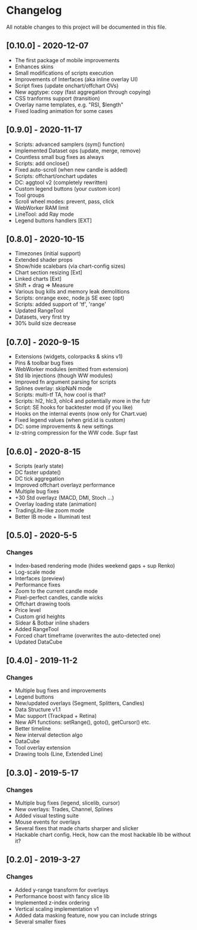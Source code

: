 # Changelog
All notable changes to this project will be documented in this file.

## [0.10.0] - 2020-12-07

- The first package of mobile improvements
- Enhances skins
- Small modifications of scripts execution
- Improvements of Interfaces (aka inline overlay UI)
- Script fixes (update onchart/offchart OVs)
- New aggtype: copy (fast aggregation through copying)
- CSS tranforms support (transition)
- Overlay name templates, e.g. "RSI, $length"
- Fixed loading animation for some cases

## [0.9.0] - 2020-11-17

- Scripts: advanced samplers (sym() function)
- Implemented Dataset ops (update, merge, remove)
- Countless small bug fixes as always
- Scripts: add onclose()
- Fixed auto-scroll (when new candle is added)
- Scripts: offchart/onchart updates
- DC: aggtool v2 (completely rewritten)
- Custom legend buttons (your custom icon)
- Tool groups
- Scroll wheel modes: prevent, pass, click
- WebWorker RAM limit
- LineTool: add Ray mode
- Legend buttons handlers [EXT]

## [0.8.0] - 2020-10-15

- Timezones (initial support)
- Extended shader props
- Show/hide scalebars (via chart-config sizes)
- Chart section resizing [Ext]
- Linked charts [Ext]
- Shift + drag => Measure
- Various bug kills and memory leak demolitions
- Scripts: onrange exec, node.js SE exec (opt)
- Scripts: added support of 'tf', 'range'
- Updated RangeTool
- Datasets, very first try
- 30% build size decrease

## [0.7.0] - 2020-9-15
- Extensions (widgets, colorpacks & skins v1)
- Pins & toolbar bug fixes
- WebWorker modules (emitted from extension)
- Std lib injections (though WW modules)
- Improved fn argument parsing for scripts
- Splines overlay: skipNaN mode
- Scripts: multi-tf TA, how cool is that?
- Scripts: hl2, hlc3, ohlc4 and potentially more in the futr
- Script: SE hooks for backtester mod (if you like)
- Hooks on the internal events (now only for Chart.vue)
- Fixed legend values (when grid.id is custom)
- DC: some improvements & new settings
- lz-string compression for the WW code. Supr fast

## [0.6.0] - 2020-8-15
- Scripts (early state)
- DC faster update()
- DC tick aggregation
- Improved offchart overlayz performance
- Multiple bug fixes
- +30 Std overlayz (MACD, DMI, Stoch ...)
- Overlay loading state (animation)
- TradingLite-like zoom mode
- Better IB mode + Illuminati test

## [0.5.0] - 2020-5-5
### Changes
- Index-based rendering mode (hides weekend gaps + sup Renko)
- Log-scale mode
- Interfaces (preview)
- Performance fixes
- Zoom to the current candle mode
- Pixel-perfect candles, candle wicks
- Offchart drawing tools
- Price level
- Custom grid heights
- Sidear & Botbar inline shaders
- Added RangeTool
- Forced chart timeframe (overwrites the auto-detected one)
- Updated DataCube

## [0.4.0] - 2019-11-2
### Changes
- Multiple bug fixes and improvements
- Legend buttons
- New/updated overlays (Segment, Splitters, Candles)
- Data Structure v1.1
- Mac support (Trackpad + Retina)
- New API functions: setRange(), goto(), getCursor() etc.
- Better timeline
- New interval detection algo
- DataCube
- Tool overlay extension
- Drawing tools (Line, Extended Line)

## [0.3.0] - 2019-5-17
### Changes
- Multiple bug fixes (legend, slicelib, cursor)
- New overlays: Trades, Channel, Splines
- Added visual testing suite
- Mouse events for overlays
- Several fixes that made charts sharper and slicker
- Hackable chart config. Heck, how can the most hackable lib be without it?

## [0.2.0] - 2019-3-27
### Changes
- Added y-range transform for overlays
- Performance boost with fancy slice lib
- Implemented z-index ordering
- Vertical scaling implementation v1
- Added data masking feature, now you can include strings
- Several smaller fixes
